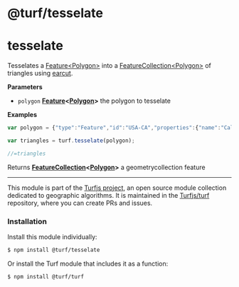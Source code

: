 # @turf/tesselate

# tesselate

Tesselates a [Feature&lt;Polygon>](Feature<Polygon>) into a [FeatureCollection&lt;Polygon>](FeatureCollection<Polygon>) of triangles
using [earcut](https://github.com/mapbox/earcut).

**Parameters**

-   `polygon` **[Feature](http://geojson.org/geojson-spec.html#feature-objects)&lt;[Polygon](http://geojson.org/geojson-spec.html#polygon)>** the polygon to tesselate

**Examples**

```javascript
var polygon = {"type":"Feature","id":"USA-CA","properties":{"name":"California"},"geometry":{"type":"Polygon","coordinates":[[[-123.233256,42.006186],[-122.378853,42.011663],[-121.037003,41.995232],[-120.001861,41.995232],[-119.996384,40.264519],[-120.001861,38.999346],[-118.71478,38.101128],[-117.498899,37.21934],[-116.540435,36.501861],[-115.85034,35.970598],[-114.634459,35.00118],[-114.634459,34.87521],[-114.470151,34.710902],[-114.333228,34.448009],[-114.136058,34.305608],[-114.256551,34.174162],[-114.415382,34.108438],[-114.535874,33.933176],[-114.497536,33.697668],[-114.524921,33.54979],[-114.727567,33.40739],[-114.661844,33.034958],[-114.524921,33.029481],[-114.470151,32.843265],[-114.524921,32.755634],[-114.72209,32.717295],[-116.04751,32.624187],[-117.126467,32.536556],[-117.24696,32.668003],[-117.252437,32.876127],[-117.329114,33.122589],[-117.471515,33.297851],[-117.7837,33.538836],[-118.183517,33.763391],[-118.260194,33.703145],[-118.413548,33.741483],[-118.391641,33.840068],[-118.566903,34.042715],[-118.802411,33.998899],[-119.218659,34.146777],[-119.278905,34.26727],[-119.558229,34.415147],[-119.875891,34.40967],[-120.138784,34.475393],[-120.472878,34.448009],[-120.64814,34.579455],[-120.609801,34.858779],[-120.670048,34.902595],[-120.631709,35.099764],[-120.894602,35.247642],[-120.905556,35.450289],[-121.004141,35.461243],[-121.168449,35.636505],[-121.283465,35.674843],[-121.332757,35.784382],[-121.716143,36.195153],[-121.896882,36.315645],[-121.935221,36.638785],[-121.858544,36.6114],[-121.787344,36.803093],[-121.929744,36.978355],[-122.105006,36.956447],[-122.335038,37.115279],[-122.417192,37.241248],[-122.400761,37.361741],[-122.515777,37.520572],[-122.515777,37.783465],[-122.329561,37.783465],[-122.406238,38.15042],[-122.488392,38.112082],[-122.504823,37.931343],[-122.701993,37.893004],[-122.937501,38.029928],[-122.97584,38.265436],[-123.129194,38.451652],[-123.331841,38.566668],[-123.44138,38.698114],[-123.737134,38.95553],[-123.687842,39.032208],[-123.824765,39.366301],[-123.764519,39.552517],[-123.85215,39.831841],[-124.109566,40.105688],[-124.361506,40.259042],[-124.410798,40.439781],[-124.158859,40.877937],[-124.109566,41.025814],[-124.158859,41.14083],[-124.065751,41.442061],[-124.147905,41.715908],[-124.257444,41.781632],[-124.213628,42.000709],[-123.233256,42.006186]]]}};

var triangles = turf.tesselate(polygon);

//=triangles
```

Returns **[FeatureCollection](http://geojson.org/geojson-spec.html#feature-collection-objects)&lt;[Polygon](http://geojson.org/geojson-spec.html#polygon)>** a geometrycollection feature

<!-- This file is automatically generated. Please don't edit it directly:
if you find an error, edit the source file (likely index.js), and re-run
./scripts/generate-readmes in the turf project. -->

---

This module is part of the [Turfjs project](http://turfjs.org/), an open source
module collection dedicated to geographic algorithms. It is maintained in the
[Turfjs/turf](https://github.com/Turfjs/turf) repository, where you can create
PRs and issues.

### Installation

Install this module individually:

```sh
$ npm install @turf/tesselate
```

Or install the Turf module that includes it as a function:

```sh
$ npm install @turf/turf
```
